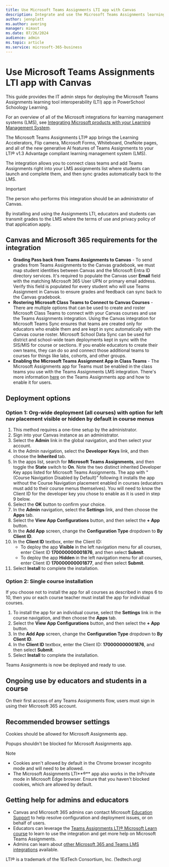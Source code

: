 ```yaml
---
title: Use Microsoft Teams Assignments LTI app with Canvas
description: Integrate and use the Microsoft Teams Assignments learning tool interoperability (LTI) app with Canvas
author: jennplatt
ms.author: avering
manager: mimast
ms.date: 07/26/2024
audience: admin
ms.topic: article
ms.service: microsoft-365-business
---
```


# Use Microsoft Teams Assignments LTI app with Canvas

This guide provides the IT admin steps for deploying the Microsoft Teams Assignments learning tool interoperability (LTI) app in PowerSchool Schoology Learning.

For an overview of all of the Microsoft integrations for learning management systems (LMS), see [Integrating Microsoft products with your Learning Management System](/microsoft-365/lti/).

The Microsoft Teams Assignments LTI® app brings the Learning Accelerators, Flip camera, Microsoft Forms, Whiteboard, OneNote pages, and all of the new generative AI features of Teams Assignments to your LTI® v1.3 Advantage compliant learning management system (LMS).

The integration allows you to connect class teams and add Teams Assignments right into your LMS assignments list where students can launch and complete them, and then sync grades automatically back to the LMS.

> [!IMPORTANT]
> The person who performs this integration should be an administrator of Canvas.

By installing and using the Assignments LTI, educators and students can transmit grades to the LMS where the terms of use and privacy policy of that application apply.

## Canvas and Microsoft 365 requirements for the integration

- **Grading Pass back from Teams Assignments to Canvas** - To send grades from Teams Assignments to the Canvas gradebook, we must map student identities between Canvas and the Microsoft Entra ID directory services. It's required to populate the Canvas user **Email** field with the matching Microsoft 365 User UPN or primary email address. Verify this field is populated for every student who will use Teams Assignment in Canvas to ensure grades and feedback can sync back to the Canvas gradebook.
- **Rostering Microsoft Class Teams to Connect to Canvas Courses** - There are multiple options that can be used to create and roster Microsoft Class Teams to connect with your Canvas courses and use the Teams Assignments integration. Using the Canvas integration for Microsoft Teams Sync ensures that teams are created only for educators who enable them and are kept in sync automatically with the Canvas course roster. Microsoft School Data Sync can be used for district and school-wide team deployments kept in sync with the SIS/MIS for course or sections. If you enable educators to create their own teams, they can do so and connect those additional teams to courses for things like labs, cohorts, and other groups.
- **Enabling the Microsoft Teams Assignment App in Class Teams** - The Microsoft Assignments app for Teams must be enabled in the class teams you use with the Teams Assignments LMS integration. There's more information [here](/microsoftteams/expand-teams-across-your-org/assignments-in-teams) on the Teams Assignments app and how to enable it for users.

## Deployment options

### Option 1:  Org-wide deployment (all courses) with option for left nav placement visible or hidden by default in course menus

1. This method requires a one-time setup by the administrator.
1. Sign into your Canvas instance as an administrator.
1. Select the **Admin** link in the global navigation, and then select your account.
1. In the Admin navigation, select the **Developer Keys** link, and then choose the **Inherited** tab.
1. In the apps list, search for **Microsoft** **Teams Assignments**, and then toggle the **State** switch to **On**. Note the two distinct inherited Developer Key apps listed for Microsoft Teams Assignments. The app with "(Course Navigation Disabled by Default)" following it installs the app without the Course Navigation placement enabled in courses (educators must add to their course menus themselves). You will need to know the Client ID for the developer key you chose to enable as it is used in step 9 below.
1. Select the **OK** button to confirm your choice.
1. In the **Admin** navigation, select the **Settings** link, and then choose the **Apps** tab.
1. Select the **View App Configurations** button, and then select the **+ App** button.
1. In the **Add App** screen, change the **Configuration Type** dropdown to **By Client ID**.
1. In the **Client ID** textbox, enter the Client ID:
     - To deploy the app **Visible** in the left navigation menu for all courses, enter Client ID **170000000001876**, and then select **Submit**.
     - To deploy the app **Hidden** in the left navigation menu for all courses, enter Client ID **170000000001877**, and then select **Submit**.
1. Select **Install** to complete the installation.

### Option 2:  Single course installation

If you choose not to install the app for all courses as described in steps 6 to 10, then you or each course teacher must install the app for individual courses.

1. To install the app for an individual course, select the **Settings** link in the course navigation, and then choose the **Apps** tab.
1. Select the **View App Configurations** button, and then select the **+ App** button.
1. In the **Add App** screen, change the **Configuration Type** dropdown to **By Client ID**.
1. In the **Client ID** textbox, enter the Client ID: **170000000001876**, and then select **Submit**.
1. Select **Install** to complete the installation.

Teams Assignments is now be deployed and ready to use.

## Ongoing use by educators and students in a course

On their first access of any Teams Assignments flow, users must sign in using their Microsoft 365 account.

## Recommended browser settings

Cookies should be allowed for Microsoft Assignments app.

Popups shouldn't be blocked for Microsoft Assignments app.

> [!NOTE]
> - Cookies aren't allowed by default in the Chrome browser incognito mode and will need to be allowed.
> - The Microsoft Assignments LTI**®** app also works in the InPrivate mode in Microsoft Edge browser. Ensure that you haven't blocked cookies, which are allowed by default.

## Getting help for admins and educators

- Canvas and Microsoft 365 admins can contact Microsoft [Education Support](https://aka.ms/edusupport) to help resolve configuration and deployment issues, or on behalf of users.
- Educators can leverage the [Teams Assignments LTI® Microsoft Learn course](https://aka.ms/AssignmentsLTICourse) to learn to use the integration and get more help on Microsoft Teams Assignments.
- Admins can learn about [other Microsoft 365 and Teams LMS integrations](https://aka.ms/LTIAdminDocs) available.

LTI® is a trademark of the 1EdTech Consortium, Inc. (1edtech.org)

